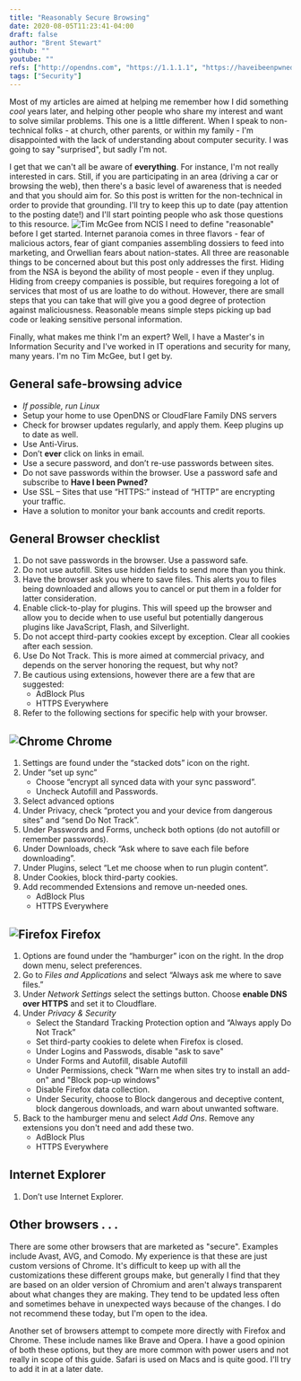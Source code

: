 ```yaml
---
title: "Reasonably Secure Browsing"
date: 2020-08-05T11:23:41-04:00
draft: false
author: "Brent Stewart"
github: ""
youtube: ""
refs: ["http://opendns.com", "https://1.1.1.1", "https://haveibeenpwned.com/"]
tags: ["Security"]
---
```

Most of my articles are aimed at helping me remember how I did something _cool_ years later, and helping other people who share my interest and want to solve similar problems.  This one is a little different.  When I speak to non-technical folks - at church, other parents, or within my family - I'm disappointed with the lack of understanding about computer security.  I was going to say "surprised", but sadly I'm not.

I get that we can't all be aware of __everything__.  For instance, I'm not really interested in cars.  Still, if you are participating in an area (driving a car or browsing the web), then there's a basic level of awareness that is needed and that you should aim for.  So this post is written for the non-technical in order to provide that grounding.  I'll try to keep this up to date (pay attention to the posting date!) and I'll start pointing people who ask those questions to this resource.
 ![Tim McGee from NCIS](https://upload.wikimedia.org/wikipedia/en/0/09/Timmcgee.jpg#floatleft)
I need to define "reasonable" before I get started.  Internet paranoia comes in three flavors - fear of malicious actors, fear of giant companies assembling dossiers to feed into marketing, and Orwellian fears about nation-states.  All three are reasonable things to be concerned about but this post only addresses the first.  Hiding from the NSA is beyond the ability of most people - even if they unplug.  Hiding from creepy companies is possible, but requires foregoing a lot of services that most of us are loathe to do without.  However, there are small steps that you can take that will give you a good degree of protection against maliciousness.  Reasonable means simple steps picking up bad code or leaking sensitive personal information.

Finally, what makes me think I'm an expert?  Well, I have a Master's in Information Security and I've worked in IT operations and security for many, many years.  I'm no Tim McGee, but I get by.

## General safe-browsing advice
* _If possible, run Linux_
* Setup your home to use OpenDNS or CloudFlare Family DNS servers
* Check for browser updates regularly, and apply them.  Keep plugins up to date as well.
* Use Anti-Virus.
* Don’t __ever__ click on links in email.
* Use a secure password, and don’t re-use passwords between sites.
* Do not save passwords within the browser. Use a password safe and subscribe to __Have I been Pwned?__
* Use SSL – Sites that use “HTTPS:” instead of “HTTP” are encrypting your traffic.
* Have a solution to monitor your bank accounts and credit reports.

## General Browser checklist
1. Do not save passwords in the browser.  Use a password safe.
2. Do not use autofill.  Sites use hidden fields to send more than you think.
3. Have the browser ask you where to save files.  This alerts you to files being downloaded and allows you to cancel or put them in a folder for latter consideration.
4. Enable click-to-play for plugins.  This will speed up the browser and allow you to decide when to use useful but potentially dangerous plugins like JavaScript, Flash, and Silverlight.
5. Do not accept third-party cookies except by exception.  Clear all cookies after each session.
6. Use Do Not Track.  This is more aimed at commercial privacy, and depends on the server honoring the request, but why not?
7. Be cautious using extensions, however there are a few that are suggested:
   * AdBlock Plus
   * HTTPS Everywhere
8. Refer to the following sections for specific help with your browser.

## ![Chrome](https://www.mozilla.org/media/protocol/img/logos/firefox/browser/logo-lg-high-res.fbc7ffbb50fd.png#floatright) Chrome
1. Settings are found under the “stacked dots” icon on the right.
2. Under “set up sync”
   * Choose “encrypt all synced data with your sync password”.
   * Uncheck Autofill and Passwords.
3. Select advanced options
4. Under Privacy, check “protect you and your device from dangerous sites” and “send Do Not Track”.
5. Under Passwords and Forms, uncheck both options (do not autofill or remember passwords).
6. Under Downloads, check “Ask where to save each file before downloading”.
7. Under Plugins, select “Let me choose when to run plugin content”.
8. Under Cookies, block third-party cookies.
9. Add recommended Extensions and remove un-needed ones.
   * AdBlock Plus
   * HTTPS Everywhere

## ![Firefox](https://p1.hiclipart.com/preview/498/1015/635/mozilla-sleek-icons-firefox-256x256-mozilla-firefox-logo-png-clipart.jpg#floatright) Firefox
1. Options are found under the “hamburger” icon on the right.  In the drop down menu, select preferences.
2. Go to _Files and Applications_ and select “Always ask me where to save files.”
3. Under _Network Settings_ select the settings button.  Choose __enable DNS over HTTPS__ and set it to Cloudflare.
3. Under _Privacy & Security_
   * Select the Standard Tracking Protection option and “Always apply Do Not Track”
   * Set third-party cookies to delete when Firefox is closed.
   * Under Logins and Passwods, disable "ask to save"
   * Under Forms and Autofill, disable Autofill
   * Under Permissions, check "Warn me when sites try to install an add-on" and "Block pop-up windows"
   * Disable Firefox data collection.
   * Under Security, choose to Block dangerous and deceptive content, block dangerous downloads, and warn about unwanted software.
7. Back to the hamburger menu and select _Add Ons_.  Remove any extensions you don't need and add these two.
   * AdBlock Plus
   * HTTPS Everywhere

## Internet Explorer
1. Don’t use Internet Explorer.

## Other browsers . . .
There are some other browsers that are marketed as "secure".  Examples include Avast, AVG, and Comodo.  My experience is that these are just custom versions of Chrome.  It's difficult to keep up with all the customizations these different groups make, but generally I find that they are based on an older version of Chromium and aren't always transparent about what changes they are making.  They tend to be updated less often and sometimes behave in unexpected ways because of the changes.  I do not recommend these today, but I'm open to the idea.

Another set of browsers attempt to compete more directly with Firefox and Chrome.  These include names like Brave and Opera.  I have a good opinion of both these options, but they are more common with power users and not really in scope of this guide.  Safari is used on Macs and is quite good.  I'll try to add it in at a later date.